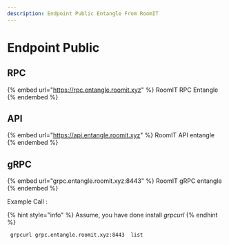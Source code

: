 ```yaml
---
description: Endpoint Public Entangle From RoomIT
---
```


# Endpoint Public

## RPC
{% embed url="https://rpc.entangle.roomit.xyz" %}
RoomIT RPC Entangle
{% endembed %}

## API
{% embed url="https://api.entangle.roomit.xyz" %}
RoomIT API entangle
{% endembed %}

## gRPC
{% embed url="grpc.entangle.roomit.xyz:8443" %}
RoomIT gRPC entangle
{% endembed %}

Example Call :

{% hint style="info" %}
Assume, you have done install _grpcurl_
{% endhint %}

```bash
 grpcurl grpc.entangle.roomit.xyz:8443  list
```

